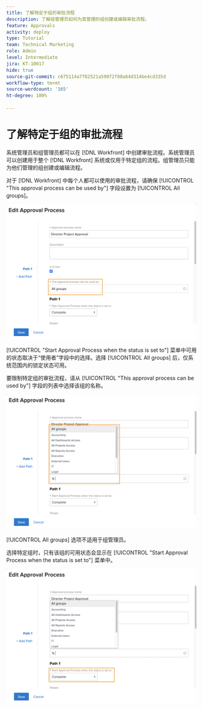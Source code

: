 ```yaml
---
title: 了解特定于组的审批流程
description: 了解组管理员如何为其管理的组创建或编辑审批流程。
feature: Approvals
activity: deploy
type: Tutorial
team: Technical Marketing
role: Admin
level: Intermediate
jira: KT-10017
hide: true
source-git-commit: c675114a7f82521a59072f80a64d314be4cd335d
workflow-type: tm+mt
source-wordcount: '165'
ht-degree: 100%

---
```


# 了解特定于组的审批流程

系统管理员和组管理员都可以在 [!DNL Workfront] 中创建审批流程。系统管理员可以创建用于整个 [!DNL Workfront] 系统或仅用于特定组的流程。组管理员只能为他们管理的组创建或编辑流程。

对于 [!DNL Workfront] 中每个人都可以使用的审批流程，请确保 [!UICONTROL "This approval process can be used by"] 字段设置为 [!UICONTROL All groups]。

![[!UICONTROL Edit Approval Process] 窗口，其中组字段突出显示](assets/admin-fund-approval-processes-1.png)

[!UICONTROL "Start Approval Process when the status is set to"] 菜单中可用的状态取决于“使用者”字段中的选择。选择 [!UICONTROL All groups] 后，仅系统范围内的锁定状态可用。

要限制特定组的审批流程，请从 [!UICONTROL "This approval process can be used by"] 字段的列表中选择该组的名称。

![[!UICONTROL Edit Approval Process] 窗口，其中组字段已展开](assets/admin-fund-approval-processes-2.png)

[!UICONTROL All groups] 选项不适用于组管理员。

选择特定组时，只有该组的可用状态会显示在 [!UICONTROL "Start Approval Process when the status is set to"] 菜单中。

![[!UICONTROL Edit Approval Process] 窗口，其中状态字段已突出显示](assets/admin-fund-approval-processes-3.png)

